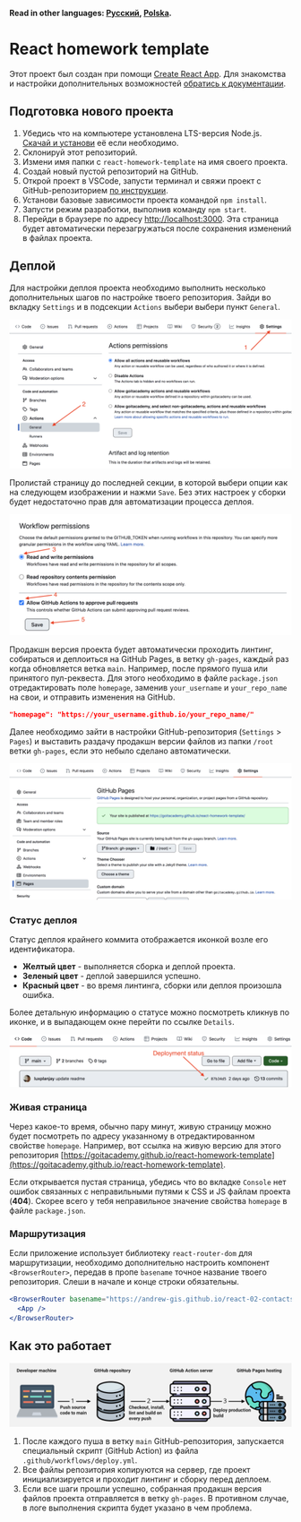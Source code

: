 **Read in other languages: [Русский](README.md), [Polska](README.pl.md).**

# React homework template

Этот проект был создан при помощи
[Create React App](https://github.com/facebook/create-react-app). Для знакомства
и настройки дополнительных возможностей
[обратись к документации](https://facebook.github.io/create-react-app/docs/getting-started).

## Подготовка нового проекта

1. Убедись что на компьютере установлена LTS-версия Node.js.
   [Скачай и установи](https://nodejs.org/en/) её если необходимо.
2. Склонируй этот репозиторий.
3. Измени имя папки с `react-homework-template` на имя своего проекта.
4. Создай новый пустой репозиторий на GitHub.
5. Открой проект в VSCode, запусти терминал и свяжи проект с GitHub-репозиторием
   [по инструкции](https://docs.github.com/en/get-started/getting-started-with-git/managing-remote-repositories#changing-a-remote-repositorys-url).
6. Установи базовые зависимости проекта командой `npm install`.
7. Запусти режим разработки, выполнив команду `npm start`.
8. Перейди в браузере по адресу [http://localhost:3000](http://localhost:3000).
   Эта страница будет автоматически перезагружаться после сохранения изменений в
   файлах проекта.

## Деплой

Для настройки деплоя проекта необходимо выполнить несколько дополнительных шагов
по настройке твоего репозитория. Зайди во вкладку `Settings` и в подсекции
`Actions` выбери выбери пункт `General`.

![GitHub actions settings](./assets/actions-config-step-1.png)

Пролистай страницу до последней секции, в которой выбери опции как на следующем
изображении и нажми `Save`. Без этих настроек у сборки будет недостаточно прав
для автоматизации процесса деплоя.

![GitHub actions settings](./assets/actions-config-step-2.png)

Продакшн версия проекта будет автоматически проходить линтинг, собираться и
деплоиться на GitHub Pages, в ветку `gh-pages`, каждый раз когда обновляется
ветка `main`. Например, после прямого пуша или принятого пул-реквеста. Для этого
необходимо в файле `package.json` отредактировать поле `homepage`, заменив
`your_username` и `your_repo_name` на свои, и отправить изменения на GitHub.

```json
"homepage": "https://your_username.github.io/your_repo_name/"
```

Далее необходимо зайти в настройки GitHub-репозитория (`Settings` > `Pages`) и
выставить раздачу продакшн версии файлов из папки `/root` ветки `gh-pages`, если
это небыло сделано автоматически.

![GitHub Pages settings](./assets/repo-settings.png)

### Статус деплоя

Статус деплоя крайнего коммита отображается иконкой возле его идентификатора.

- **Желтый цвет** - выполняется сборка и деплой проекта.
- **Зеленый цвет** - деплой завершился успешно.
- **Красный цвет** - во время линтинга, сборки или деплоя произошла ошибка.

Более детальную информацию о статусе можно посмотреть кликнув по иконке, и в
выпадающем окне перейти по ссылке `Details`.

![Deployment status](./assets/status.png)

### Живая страница

Через какое-то время, обычно пару минут, живую страницу можно будет посмотреть
по адресу указанному в отредактированном свойстве `homepage`. Например, вот
ссылка на живую версию для этого репозитория
[https://goitacademy.github.io/react-homework-template](https://goitacademy.github.io/react-homework-template).

Если открывается пустая страница, убедись что во вкладке `Console` нет ошибок
связанных с неправильными путями к CSS и JS файлам проекта (**404**). Скорее
всего у тебя неправильное значение свойства `homepage` в файле `package.json`.

### Маршрутизация

Если приложение использует библиотеку `react-router-dom` для маршрутизации,
необходимо дополнительно настроить компонент `<BrowserRouter>`, передав в пропе
`basename` точное название твоего репозитория. Слеши в начале и конце строки
обязательны.

```jsx
<BrowserRouter basename="https://andrew-gis.github.io/react-02-contacts/">
  <App />
</BrowserRouter>
```

## Как это работает

![How it works](./assets/how-it-works.png)

1. После каждого пуша в ветку `main` GitHub-репозитория, запускается специальный
   скрипт (GitHub Action) из файла `.github/workflows/deploy.yml`.
2. Все файлы репозитория копируются на сервер, где проект инициализируется и
   проходит линтинг и сборку перед деплоем.
3. Если все шаги прошли успешно, собранная продакшн версия файлов проекта
   отправляется в ветку `gh-pages`. В противном случае, в логе выполнения
   скрипта будет указано в чем проблема.
